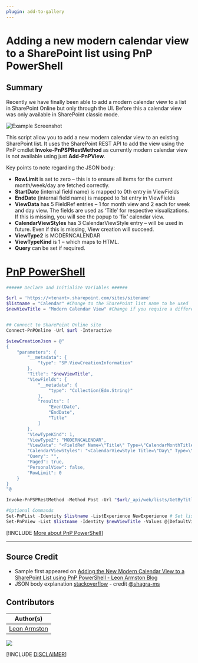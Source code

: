 ```yaml
---
plugin: add-to-gallery
---
```


# Adding a new modern calendar view to a SharePoint list using PnP PowerShell

## Summary

Recently we have finally been able to add a modern calendar view to a list in SharePoint Online but only through the UI. Before this a calendar view was only available in SharePoint classic mode.

![Example Screenshot](assets/example.png)

This script allow you to add a new modern calendar view to an existing SharePoint list. It uses the SharePoint REST API to add the view using the PnP cmdlet **Invoke-PnPSPRestMethod** as currently modern calendar view is not available using just **Add-PnPView**.

Key points to note regarding the JSON body:

* **RowLimit** is set to zero – this is to ensure all items for the current month/week/day are fetched correctly.
* **StartDate** (internal field name) is mapped to 0th entry in ViewFields
* **EndDate** (internal field name) is mapped to 1st entry in ViewFields
* **ViewData** has 5 FieldRef entries – 1 for month view and 2 each for week and day view. The fields are used as ‘Title’ for respective visualizations. If this is missing, you will see the popup to ‘fix’ calendar view.
* **CalendarViewStyles** has 3 CalendarViewStyle entry – will be used in future. Even if this is missing, View creation will succeed.
* **ViewType2** is MODERNCALENDAR
* **ViewTypeKind** is 1 – which maps to HTML.
* **Query** can be set if required.


# [PnP PowerShell](#tab/pnpps)

```powershell
###### Declare and Initialize Variables ######  

$url = 'https://<tenant>.sharepoint.com/sites/sitename'
$listname = "Calendar" #Change to the SharePoint list name to be used
$newViewTitle = "Modern Calendar View" #Change if you require a different View name


## Connect to SharePoint Online site  
Connect-PnPOnline -Url $url -Interactive

$viewCreationJson = @"
{
    "parameters": {
        "__metadata": {
            "type": "SP.ViewCreationInformation"
        },
        "Title": "$newViewTitle",
        "ViewFields": {
            "__metadata": {
                "type": "Collection(Edm.String)"
            },
            "results": [
                "EventDate",
                "EndDate",
                "Title"
            ]
        },
        "ViewTypeKind": 1,
        "ViewType2": "MODERNCALENDAR",
        "ViewData": "<FieldRef Name=\"Title\" Type=\"CalendarMonthTitle\" /><FieldRef Name=\"Title\" Type=\"CalendarWeekTitle\" /><FieldRef Name=\"Title\" Type=\"CalendarWeekLocation\" /><FieldRef Name=\"Title\" Type=\"CalendarDayTitle\" /><FieldRef Name=\"Title\" Type=\"CalendarDayLocation\" />",
        "CalendarViewStyles": "<CalendarViewStyle Title=\"Day\" Type=\"day\" Template=\"CalendarViewdayChrome\" Sequence=\"1\" Default=\"FALSE\" /><CalendarViewStyle Title=\"Week\" Type=\"week\" Template=\"CalendarViewweekChrome\" Sequence=\"2\" Default=\"FALSE\" /><CalendarViewStyle Title=\"Month\" Type=\"month\" Template=\"CalendarViewmonthChrome\" Sequence=\"3\" Default=\"TRUE\" />",
        "Query": "",
        "Paged": true,
        "PersonalView": false,
        "RowLimit": 0
    }
}
"@

Invoke-PnPSPRestMethod -Method Post -Url "$url/_api/web/lists/GetByTitle('$listname')/Views/Add" -ContentType "application/json;odata=verbose" -Content $viewCreationJson

#Optional Commands
Set-PnPList -Identity $listname -ListExperience NewExperience # Set list experience to force the list to display in Modern
Set-PnPView -List $listname -Identity $newViewTitle -Values @{DefaultView=$true;MobileView=$true;MobileDefaultView=$true} #Set newly created view To Be Default
```
[!INCLUDE [More about PnP PowerShell](../../docfx/includes/MORE-PNPPS.md)]
  
***

## Source Credit

* Sample first appeared on [Adding the New Modern Calendar View to a SharePoint List using PnP PowerShell - Leon Armston Blog](https://www.leonarmston.com/2021/11/adding-the-new-modern-calendar-view-to-a-sharepoint-list-using-pnp-powershell/)
* JSON body explanation [stackoverflow](https://stackoverflow.com/questions/67271425/create-modern-calendar-view-for-sharepoint-online-list-using-the-rest-api) - credit [@shagra-ms](https://github.com/shagra-ms)


## Contributors

| Author(s) |
|-----------|
| [Leon Armston](https://github.com/LeonArmston) |



<img src="https://m365-visitor-stats.azurewebsites.net/script-samples/scripts/spo-add-modern-calendar-view?labelText=Visitors" class="img-visitor" aria-hidden="true" />



[!INCLUDE [DISCLAIMER](../../docfx/includes/DISCLAIMER.md)]
